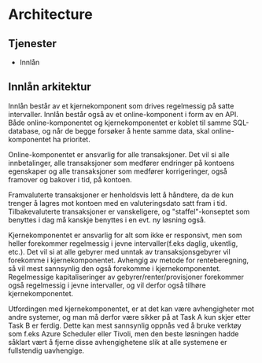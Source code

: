 # Architecture

## Tjenester

- Innlån

## Innlån arkitektur

Innlån består av et kjernekomponent som drives regelmessig på satte intervaller.
Innlån består også av et online-komponent i form av en API.
Både online-komponentet og kjernekomponentet er koblet til samme SQL-database,
og når de begge forsøker å hente samme data, skal online-komponentet ha prioritet.

Online-komponentet er ansvarlig for alle transaksjoner. Det vil si alle innbetalinger,
alle transaksjoner som medfører endringer på kontoens egenskaper og alle transaksjoner som 
medfører korrigeringer, også framover og bakover i tid, på kontoen.

Framvaluterte transaksjoner er henholdsvis lett å håndtere, da de kun trenger å lagres mot kontoen med en valuteringsdato satt fram i tid.
Tilbakevaluterte transaksjoner er vanskeligere, og "staffel"-konseptet som benyttes i dag må kanskje benyttes i en evt. ny løsning også.

Kjernekomponentet er ansvarlig for alt som ikke er responsivt, men som heller forekommer regelmessig i jevne intervaller(f.eks daglig, ukentlig, etc.).
Det vil si at alle gebyrer med unntak av transaksjonsgebyrer vil forekomme i kjernekomponentet. Avhengig av metode for renteberegning, så vil mest sannsynlig den også
forekomme i kjernekomponentet. Regelmessige kapitaliseringer av gebyrer/renter/provisjoner forekommer også regelmessig i jevne intervaller, og vil derfor også tilhøre kjernekomponentet.

Utfordingen med kjernekomponentet, er at det kan være avhengigheter mot andre systemer, og man må derfor være sikker på at Task A kun skjer etter Task B er ferdig. Dette kan mest sannsynlig oppnås ved å bruke verktøy som f.eks Azure Scheduler eller Tivoli, men den beste løsningen hadde såklart vært å fjerne disse avhengighetene slik at alle systemene er fullstendig uavhengige. 